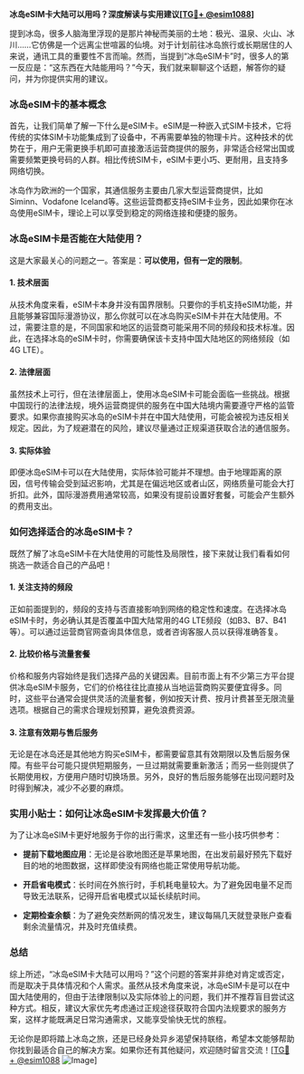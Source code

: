 **冰岛eSIM卡大陆可以用吗？深度解读与实用建议[[TG💪+ @esim1088](https://t.me/s/esim1088)]**

提到冰岛，很多人脑海里浮现的是那片神秘而美丽的土地：极光、温泉、火山、冰川……它仿佛是一个远离尘世喧嚣的仙境。对于计划前往冰岛旅行或长期居住的人来说，通讯工具的重要性不言而喻。然而，当提到“冰岛eSIM卡”时，很多人的第一反应是：“这东西在大陆能用吗？”今天，我们就来聊聊这个话题，解答你的疑问，并为你提供实用的建议。

### 冰岛eSIM卡的基本概念

首先，让我们简单了解一下什么是eSIM卡。eSIM是一种嵌入式SIM卡技术，它将传统的实体SIM卡功能集成到了设备中，不再需要单独的物理卡片。这种技术的优势在于，用户无需更换手机即可直接激活运营商提供的服务，非常适合经常出国或需要频繁更换号码的人群。相比传统SIM卡，eSIM卡更小巧、更耐用，且支持多网络切换。

冰岛作为欧洲的一个国家，其通信服务主要由几家大型运营商提供，比如Siminn、Vodafone Iceland等。这些运营商都支持eSIM卡业务，因此如果你在冰岛使用eSIM卡，理论上可以享受到稳定的网络连接和便捷的服务。

### 冰岛eSIM卡是否能在大陆使用？

这是大家最关心的问题之一。答案是：**可以使用，但有一定的限制**。

#### 1. **技术层面**
从技术角度来看，eSIM卡本身并没有国界限制。只要你的手机支持eSIM功能，并且能够兼容国际漫游协议，那么你就可以在冰岛购买eSIM卡并在大陆使用。不过，需要注意的是，不同国家和地区的运营商可能采用不同的频段和技术标准。因此，在选择冰岛的eSIM卡时，你需要确保该卡支持中国大陆地区的网络频段（如4G LTE）。

#### 2. **法律层面**
虽然技术上可行，但在法律层面上，使用冰岛eSIM卡可能会面临一些挑战。根据中国现行的法律法规，境外运营商提供的服务在中国大陆境内需要遵守严格的监管要求。如果你直接购买冰岛的eSIM卡并在中国大陆使用，可能会被视为违反相关规定。因此，为了规避潜在的风险，建议尽量通过正规渠道获取合法的通信服务。

#### 3. **实际体验**
即便冰岛eSIM卡可以在大陆使用，实际体验可能并不理想。由于地理距离的原因，信号传输会受到延迟影响，尤其是在偏远地区或者山区，网络质量可能会大打折扣。此外，国际漫游费用通常较高，如果没有提前设置好套餐，可能会产生额外的费用支出。

### 如何选择适合的冰岛eSIM卡？

既然了解了冰岛eSIM卡在大陆使用的可能性及局限性，接下来就让我们看看如何挑选一款适合自己的产品吧！

#### 1. **关注支持的频段**
正如前面提到的，频段的支持与否直接影响到网络的稳定性和速度。在选择冰岛eSIM卡时，务必确认其是否覆盖中国大陆常用的4G LTE频段（如B3、B7、B41等）。可以通过运营商官网查询具体信息，或者咨询客服人员以获得准确答复。

#### 2. **比较价格与流量套餐**
价格和服务内容始终是我们选择产品的关键因素。目前市面上有不少第三方平台提供冰岛eSIM卡服务，它们的价格往往比直接从当地运营商购买要便宜得多。同时，这些平台通常会提供灵活的流量套餐，例如按天计费、按月计费甚至无限流量选项。根据自己的需求合理规划预算，避免浪费资源。

#### 3. **注意有效期与售后服务**
无论是在冰岛还是其他地方购买eSIM卡，都需要留意其有效期限以及售后服务保障。有些平台可能只提供短期服务，一旦过期就需要重新激活；而另一些则提供了长期使用权，方便用户随时切换场景。另外，良好的售后服务能够在出现问题时及时得到解决，减少不必要的麻烦。

### 实用小贴士：如何让冰岛eSIM卡发挥最大价值？

为了让冰岛eSIM卡更好地服务于你的出行需求，这里还有一些小技巧供参考：

- **提前下载地图应用**：无论是谷歌地图还是苹果地图，在出发前最好预先下载好目的地的地图数据，这样即使没有网络也能正常使用导航功能。
  
- **开启省电模式**：长时间在外旅行时，手机耗电量较大。为了避免因电量不足而导致无法联系，记得开启省电模式以延长续航时间。

- **定期检查余额**：为了避免突然断网的情况发生，建议每隔几天就登录账户查看剩余流量情况，并及时充值续费。

### 总结

综上所述，“冰岛eSIM卡大陆可以用吗？”这个问题的答案并非绝对肯定或否定，而是取决于具体情况和个人需求。虽然从技术角度来说，冰岛eSIM卡是可以在中国大陆使用的，但由于法律限制以及实际体验上的问题，我们并不推荐盲目尝试这种方式。相反，建议大家优先考虑通过正规途径获取符合国内法规要求的服务方案，这样才能既满足日常沟通需求，又能享受愉快无忧的旅程。

无论你是即将踏上冰岛之旅，还是已经身处异乡渴望保持联络，希望本文能够帮助你找到最适合自己的解决方案。如果你还有其他疑问，欢迎随时留言交流！[[TG💪+ @esim1088](https://t.me/s/esim1088) ![Image](https://i.postimg.cc/4NQfJmqS/Snipaste-2025-05-13-00-14-12.png)]
